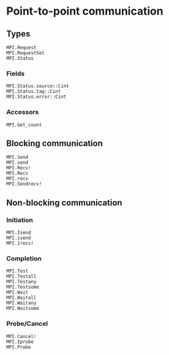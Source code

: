 # Point-to-point communication

## Types

```@docs
MPI.Request
MPI.RequestSet
MPI.Status
```

### Fields

```
MPI.Status.source::Cint
MPI.Status.tag::Cint
MPI.Status.error::Cint
```

### Accessors

```@docs
MPI.Get_count
```

## Blocking communication

```@docs
MPI.Send
MPI.send
MPI.Recv!
MPI.Recv
MPI.recv
MPI.Sendrecv!
```

## Non-blocking communication

### Initiation

```@docs
MPI.Isend
MPI.isend
MPI.Irecv!
```

### Completion

```@docs
MPI.Test
MPI.Testall
MPI.Testany
MPI.Testsome
MPI.Wait
MPI.Waitall
MPI.Waitany
MPI.Waitsome
```

### Probe/Cancel

```@docs
MPI.Cancel!
MPI.Iprobe
MPI.Probe
```
